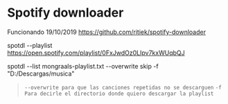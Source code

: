 # Spotify downloader

Funcionando 19/10/2019
https://github.com/ritiek/spotify-downloader



spotdl --playlist https://open.spotify.com/playlist/0FxJwdOz0LIpv7kxWUqbQJ 



spotdl --list mongraals-playlist.txt 
--overwrite skip 
-f "D:/Descargas/musica"

> `--overwrite para que las canciones repetidas no se descarguen`
> `-f Para decirle el directorio donde quiero descargar la playlist`


